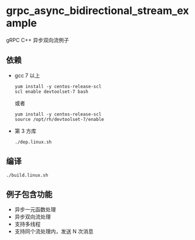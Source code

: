 # grpc_async_bidirectional_stream_example

gRPC C++ 异步双向流例子


## 依赖

- gcc 7 以上
    ```shell
    yum install -y centos-release-scl
    scl enable devtoolset-7 bash
    ```
    或者
    ```shell
    yum install -y centos-release-scl
    source /opt/rh/devtoolset-7/enable
    ```

- 第 3 方库
    ```shell
    ./dep.linux.sh
    ```

## 编译

```shell
./build.linux.sh
```


## 例子包含功能

- 异步一元函数处理
- 异步双向流处理
- 支持多线程
- 支持同个流处理内，发送 N 次消息





